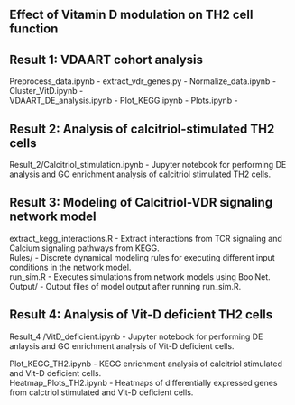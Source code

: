 Effect of Vitamin D modulation on TH2 cell function 
- 

Result 1: VDAART cohort analysis
- 
Preprocess_data.ipynb - 
extract_vdr_genes.py - 
Normalize_data.ipynb - 
Cluster_VitD.ipynb -					 
VDAART_DE_analysis.ipynb - 
Plot_KEGG.ipynb	-
Plots.ipynb - 

Result 2: Analysis of calcitriol-stimulated TH2 cells  
- 
Result_2/Calcitriol_stimulation.ipynb - Jupyter notebook for performing DE analysis and GO enrichment analysis of calcitriol stimulated TH2 cells.  

Result 3: Modeling of Calcitriol-VDR signaling network model  
- 
extract_kegg_interactions.R - Extract interactions from TCR signaling and Calcium signaling pathways from KEGG.  
Rules/ - Discrete dynamical modeling rules for executing different input conditions in the network model.  
run_sim.R - Executes simulations from network models using BoolNet.  
Output/ - Output files of model output after running run_sim.R.  

Result 4: Analysis of Vit-D deficient TH2 cells   
- 
Result_4
/VitD_deficient.ipynb - Jupyter notebook for performing DE anlaysis and GO enrichment analysis of Vit-D deficient cells.  

Plot_KEGG_TH2.ipynb - KEGG enrichment analysis of calcitriol stimulated and Vit-D deficient cells.  
Heatmap_Plots_TH2.ipynb - Heatmaps of differentially expressed genes from calctriol stimulated and Vit-D deficient cells.  
